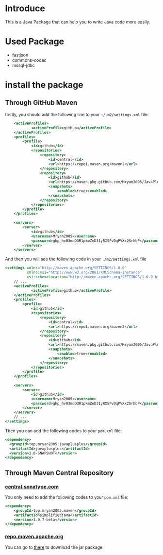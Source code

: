 # Introduce

This is a Java Package that can help you to write Java code more easily.

# Used Package

- fastjson
- commons-codec
- mssql-jdbc

# install the package

## Through GitHub Maven

firstly, you should add the following line to your `~/.m2/settings.xml` file:

```xml
    <activeProfiles>
            <activeProfile>github</activeProfile>
    </activeProfiles>
    <profiles>
        <profile>
            <id>github</id>
            <repositories>
                <repository>
                    <id>central</id>
                    <url>https://repo1.maven.org/maven2</url>
                </repository>
                <repository>
                    <id>github</id>
                    <url>https://maven.pkg.github.com/Mryan2005/JavaPlusPlus</url>
                    <snapshots>
                        <enabled>true</enabled>
                    </snapshots>
                </repository>
            </repositories>
        </profile>
    </profiles>
    
    <servers>
        <server>
            <id>github</id>
            <username>Mryan2005</username>
            <password>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</password>
        </server>
    </servers>
```

And then you will see the following code in your `./m2/settings.xml` file

```xml
<settings xmlns="http://maven.apache.org/SETTINGS/1.0.0"
          xmlns:xsi="http://www.w3.org/2001/XMLSchema-instance"
          xsi:schemaLocation="http://maven.apache.org/SETTINGS/1.0.0 http://maven.apache.org/xsd/settings-1.0.0.xsd">
    // ...
    <activeProfiles>
            <activeProfile>github</activeProfile>
    </activeProfiles>
    <profiles>
        <profile>
            <id>github</id>
            <repositories>
                <repository>
                    <id>central</id>
                    <url>https://repo1.maven.org/maven2</url>
                </repository>
                <repository>
                    <id>github</id>
                    <url>https://maven.pkg.github.com/Mryan2005/JavaPlusPlus</url>
                    <snapshots>
                        <enabled>true</enabled>
                    </snapshots>
                </repository>
            </repositories>
        </profile>
    </profiles>
    
    <servers>
        <server>
            <id>github</id>
            <username>Mryan2005</username>
            <password>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</password>
        </server>
    </servers>
    // ...
</settings>
```

Then you can add the following codes to your `pom.xml` file:

```xml
<dependency>
  <groupId>top.mryan2005.javaplusplus</groupId>
  <artifactId>javaplusplus</artifactId>
  <version>1.0-SNAPSHOT</version>
</dependency>
```

## Through Maven Central Repository

### [central.sonatype.com](https://central.sonatype.com/artifact/top.mryan2005.maven/simplifiedjava)

You only need to add the following codes to your `pom.xml` file:

```xml
<dependency>
    <groupId>top.mryan2005.maven</groupId>
    <artifactId>simplifiedjava</artifactId>
    <version>1.0.7-beta</version>
</dependency>
```

### [repo.maven.apache.org](https://repo.maven.apache.org)

You can go to [there](https://repo.maven.apache.org/maven2/top/mryan2005/maven/simplifiedjava/) to download the jar package
